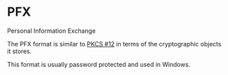 # PFX

Personal Information Exchange

The PFX format is similar to [PKCS #12](./pkcs12.md) in terms of the cryptographic objects it stores.

This format is usually password protected and used in Windows.
